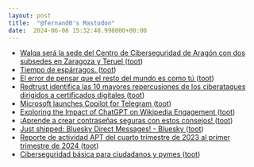 ```yaml
---
layout: post
title:  "@fernand0's Mastodon"
date:  2024-06-08 15:32:48.998000+00:00
---
```

*  [Walqa será la sede del Centro de Ciberseguridad de Aragón con dos subsedes en Zaragoza y Teruel ](https://www.europapress.es/aragon/noticia-walqa-sera-sede-centro-ciberseguridad-aragon-dos-subsedes-zaragoza-teruel-20240529130853.htm) ([toot](https://mastodon.social/@fernand0/112581723356954830))
*  [Tiempo de espárragos. ](https://avecesunafoto.wordpress.com/2024/06/08/tiempo-de-esparragos) ([toot](https://mastodon.social/@fernand0/112581678867162471))
*  [El error de pensar que el resto del mundo es como tú ](https://www.elespanol.com/invertia/opinion/20240529/error-pensar-resto-mundo/858794120_13.htm) ([toot](https://mastodon.social/@fernand0/112581368182183218))
*  [Redtrust identifica las 10 mayores repercusiones de los ciberataques dirigidos a certificados digitales ](https://www.laecuaciondigital.com/tecnologias/redtrust-identifica-las-10-mayores-repercusiones-de-los-ciberataques-dirigidos-a-certificados-digitales) ([toot](https://mastodon.social/@fernand0/112581217846654471))
*  [Microsoft launches Copilot for Telegram ](https://www.theverge.com/2024/5/28/24166451/telegram-copilot-microsoft-ai-chatbo) ([toot](https://mastodon.social/@fernand0/112581006859600574))
*  [Exploring the Impact of ChatGPT on Wikipedia Engagement ](https://www.arxiv.org/abs/2405.1020) ([toot](https://mastodon.social/@fernand0/112580696617888766))
*  [¡Aprende a crear contraseñas seguras con estos consejos! ](https://www.correos.es/es/es/actualidad/2024/iaprende-a-crear-contrasenas-seguras-con-estos-consejos) ([toot](https://mastodon.social/@fernand0/112580586559545428))
*  [Just shipped: Bluesky Direct Messages! - Bluesky ](https://bsky.social/about/blog/05-22-2024-direct-message) ([toot](https://mastodon.social/@fernand0/112580308431558001))
*  [Reporte de actividad APT del cuarto trimestre de 2023 al primer trimestre de 2024 ](https://www.welivesecurity.com/es/informes/reporte-actividad-apt-cuarto-trimestre-2023-primer-trimestre-2024) ([toot](https://mastodon.social/@fernand0/112579996673322659))
*  [Ciberseguridad básica para ciudadanos y pymes ](https://www.unizar.es/actualidad/vernoticia_ng.php?id=8334) ([toot](https://mastodon.social/@fernand0/112579817962358694))
